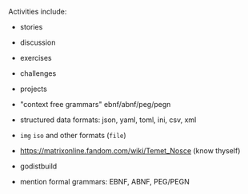 
Activities include:

* stories
* discussion
* exercises
* challenges
* projects

* "context free grammars" ebnf/abnf/peg/pegn
* structured data formats: json, yaml, toml, ini, csv, xml
* `img` `iso` and other formats (`file`)
* https://matrixonline.fandom.com/wiki/Temet_Nosce (know thyself)

* godistbuild

* mention formal grammars: EBNF, ABNF, PEG/PEGN
